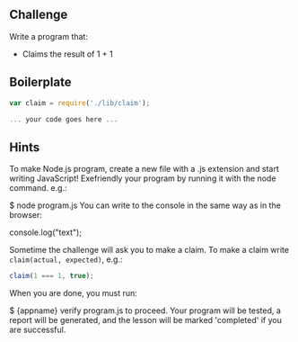 Challenge
--------

Write a program that:
- Claims the result of 1 + 1

Boilerplate
-----------

```js
var claim = require('./lib/claim');

... your code goes here ...
```

Hints
-----

To make Node.js program, create a new file with a .js extension and start writing JavaScript! Exefriendly your program by running it with the node command. e.g.:

$ node program.js
You can write to the console in the same way as in the browser:

console.log("text");

Sometime the challenge will ask you to make a claim.
To make a claim write `claim(actual, expected)`, e.g.:

```js
claim(1 === 1, true);
```

When you are done, you must run:

$ {appname} verify program.js
to proceed. Your program will be tested, a report will be generated, and the lesson will be marked 'completed' if you are successful.

